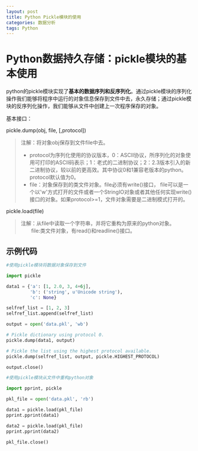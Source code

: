 ```yaml
---
layout: post
title: Python Pickle模块的使用
categories: 数据分析
tags: Python
---
```


# Python数据持久存储：pickle模块的基本使用  

python的pickle模块实现了**基本的数据序列和反序列化**。通过pickle模块的序列化操作我们能够将程序中运行的对象信息保存到文件中去，永久存储；通过pickle模块的反序列化操作，我们能够从文件中创建上一次程序保存的对象。

基本接口：  

pickle.dump(obj, file, [,protocol])  

> 注解：将对象obj保存到文件file中去。  
> * protocol为序列化使用的协议版本，0：ASCII协议，所序列化的对象使用可打印的ASCII码表示；1：老式的二进制协议；2：2.3版本引入的新二进制协议，较以前的更高效。其中协议0和1兼容老版本的python。protocol默认值为0。  
> * file：对象保存到的类文件对象。file必须有write()接口， file可以是一个以'w'方式打开的文件或者一个StringIO对象或者其他任何实现write()接口的对象。如果protocol>=1，文件对象需要是二进制模式打开的。  

pickle.load(file)  

>  注解：从file中读取一个字符串，并将它重构为原来的python对象。  
>　　file:类文件对象，有read()和readline()接口。  

## 示例代码
```python
#使用pickle模块将数据对象保存到文件

import pickle

data1 = {'a': [1, 2.0, 3, 4+6j],
         'b': ('string', u'Unicode string'),
         'c': None}

selfref_list = [1, 2, 3]
selfref_list.append(selfref_list)

output = open('data.pkl', 'wb')

# Pickle dictionary using protocol 0.
pickle.dump(data1, output)

# Pickle the list using the highest protocol available.
pickle.dump(selfref_list, output, pickle.HIGHEST_PROTOCOL)

output.close()
```

```python
#使用pickle模块从文件中重构python对象

import pprint, pickle

pkl_file = open('data.pkl', 'rb')

data1 = pickle.load(pkl_file)
pprint.pprint(data1)

data2 = pickle.load(pkl_file)
pprint.pprint(data2)

pkl_file.close()
```

